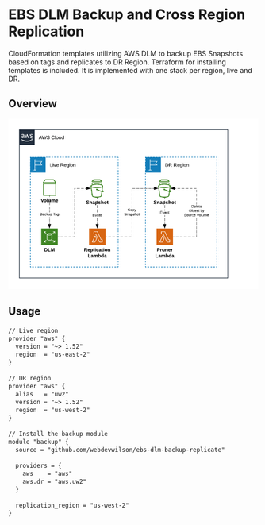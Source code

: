 # EBS DLM Backup and Cross Region Replication

CloudFormation templates utilizing AWS DLM to backup EBS Snapshots 
based on tags and replicates to DR Region. Terraform for installing
templates is included. It is implemented with one stack per region,
live and DR.

## Overview

![Diagram](diagram/ebs-dlm-replication.png)

## Usage

```hcl-terraform
// Live region
provider "aws" {
  version = "~> 1.52"
  region  = "us-east-2"
}

// DR region
provider "aws" {
  alias   = "uw2"
  version = "~> 1.52"
  region  = "us-west-2"
}

// Install the backup module
module "backup" {
  source = "github.com/webdevwilson/ebs-dlm-backup-replicate"

  providers = {
    aws    = "aws"
    aws.dr = "aws.uw2"
  }

  replication_region = "us-west-2"
}
```